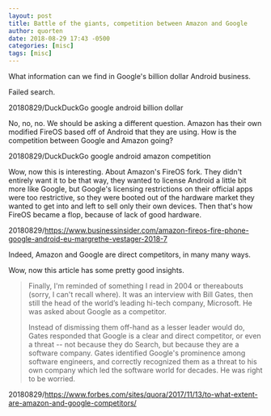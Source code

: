 ```yaml
---
layout: post
title: Battle of the giants, competition between Amazon and Google
author: quorten
date: 2018-08-29 17:43 -0500
categories: [misc]
tags: [misc]
---
```


What information can we find in Google's billion dollar Android
business.

Failed search.

20180829/DuckDuckGo google android billion dollar

No, no, no.  We should be asking a different question.  Amazon has
their own modified FireOS based off of Android that they are using.
How is the competition between Google and Amazon going?

20180829/DuckDuckGo google android amazon competition

Wow, now this is interesting.  About Amazon's FireOS fork.  They
didn't entirely want it to be that way, they wanted to license Android
a little bit more like Google, but Google's licensing restrictions on
their official apps were too restrictive, so they were booted out of
the hardware market they wanted to get into and left to sell only
their own devices.  Then that's how FireOS became a flop, because of
lack of good hardware.

20180829/https://www.businessinsider.com/amazon-fireos-fire-phone-google-android-eu-margrethe-vestager-2018-7

<!-- more -->

Indeed, Amazon and Google are direct competitors, in many many ways.

Wow, now this article has some pretty good insights.

> Finally, I'm reminded of something I read in 2004 or thereabouts
> (sorry, I can't recall where). It was an interview with Bill Gates,
> then still the head of the world’s leading hi-tech company,
> Microsoft. He was asked about Google as a competitor.
>
> Instead of dismissing them off-hand as a lesser leader would do,
> Gates responded that Google is a clear and direct competitor, or
> even a threat -- not because they do Search, but because they are a
> software company. Gates identified Google's prominence among
> software engineers, and correctly recognized them as a threat to his
> own company which led the software world for decades. He was right
> to be worried.

20180829/https://www.forbes.com/sites/quora/2017/11/13/to-what-extent-are-amazon-and-google-competitors/
